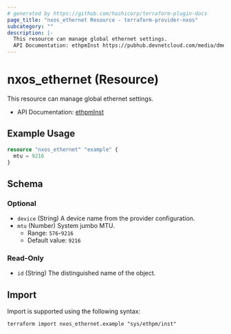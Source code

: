 ```yaml
---
# generated by https://github.com/hashicorp/terraform-plugin-docs
page_title: "nxos_ethernet Resource - terraform-provider-nxos"
subcategory: ""
description: |-
  This resource can manage global ethernet settings.
  API Documentation: ethpmInst https://pubhub.devnetcloud.com/media/dme-docs-10-2-2/docs/Interfaces/ethpm:Inst/
---
```


# nxos_ethernet (Resource)

This resource can manage global ethernet settings.

- API Documentation: [ethpmInst](https://pubhub.devnetcloud.com/media/dme-docs-10-2-2/docs/Interfaces/ethpm:Inst/)

## Example Usage

```terraform
resource "nxos_ethernet" "example" {
  mtu = 9216
}
```

<!-- schema generated by tfplugindocs -->
## Schema

### Optional

- `device` (String) A device name from the provider configuration.
- `mtu` (Number) System jumbo MTU.
  - Range: `576`-`9216`
  - Default value: `9216`

### Read-Only

- `id` (String) The distinguished name of the object.

## Import

Import is supported using the following syntax:

```shell
terraform import nxos_ethernet.example "sys/ethpm/inst"
```
